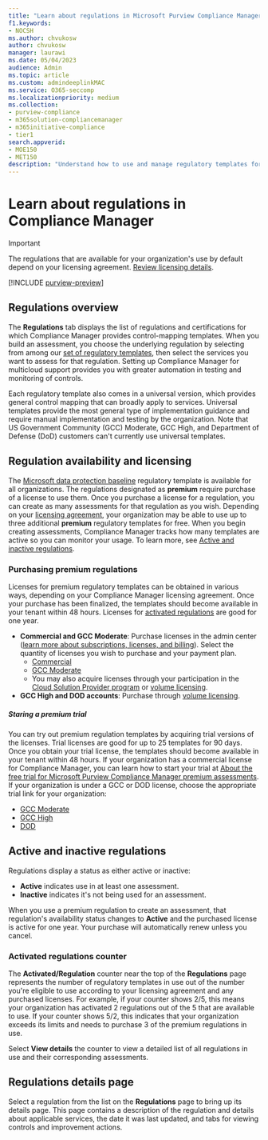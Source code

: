```yaml
---
title: "Learn about regulations in Microsoft Purview Compliance Manager"
f1.keywords:
- NOCSH
ms.author: chvukosw
author: chvukosw
manager: laurawi
ms.date: 05/04/2023
audience: Admin
ms.topic: article
ms.custom: admindeeplinkMAC
ms.service: O365-seccomp
ms.localizationpriority: medium
ms.collection: 
- purview-compliance
- m365solution-compliancemanager
- m365initiative-compliance
- tier1
search.appverid: 
- MOE150
- MET150
description: "Understand how to use and manage regulatory templates for building assessments in Microsoft Purview Compliance Manager."
---
```


# Learn about regulations in Compliance Manager


> [!IMPORTANT]
> The regulations that are available for your organization's use by default depend on your licensing agreement. [Review licensing details](/office365/servicedescriptions/microsoft-365-service-descriptions/microsoft-365-tenantlevel-services-licensing-guidance/microsoft-365-security-compliance-licensing-guidance#microsoft-purview-compliance-manager).

[!INCLUDE [purview-preview](../includes/purview-preview.md)]

## Regulations overview

The **Regulations** tab displays the list of regulations and certifications for which Compliance Manager provides control-mapping templates. When you build an assessment, you choose the underlying regulation by selecting from among our [set of regulatory templates](compliance-manager-templates-list.md), then select the services you want to assess for that regulation. Setting up Compliance Manager for multicloud support provides you with greater automation in testing and monitoring of controls.

Each regulatory template also comes in a universal version, which provides general control mapping that can broadly apply to services. Universal templates provide the most general type of implementation guidance and require manual implementation and testing by the organization. Note that US Government Community (GCC) Moderate, GCC High, and Department of Defense (DoD) customers can't currently use universal templates.

## Regulation availability and licensing

The [Microsoft data protection baseline](compliance-manager-assessments.md#data-protection-baseline-default-assessment) regulatory template is available for all organizations. The regulations designated as **premium** require purchase of a license to use them. Once you purchase a license for a regulation, you can create as many assessments for that regulation as you wish. Depending on your [licensing agreement](/office365/servicedescriptions/microsoft-365-service-descriptions/microsoft-365-tenantlevel-services-licensing-guidance/microsoft-365-security-compliance-licensing-guidance#microsoft-purview-compliance-manager), your organization may be able to use up to three additional **premium** regulatory templates for free. When you begin creating assessments, Compliance Manager tracks how many templates are active so you can monitor your usage. To learn more, see [Active and inactive regulations](#active-and-inactive-regulations).

### Purchasing premium regulations

Licenses for premium regulatory templates can be obtained in various ways, depending on your Compliance Manager licensing agreement. Once your purchase has been finalized, the templates should become available in your tenant within 48 hours. Licenses for [activated regulations](#active-and-inactive-regulations) are good for one year.

- **Commercial and GCC Moderate**: Purchase licenses in the admin center ([learn more about subscriptions, licenses, and billing](/microsoft-365/commerce/)). Select the quantity of licenses you wish to purchase and your payment plan.
    - [Commercial](https://admin.microsoft.com/Adminportal/Home?#/catalog/offer-details/compliance-manager-premium-assessment-add-on/46E9BF2A-3C8D-4A69-A7E7-3DA04687636D)
    - [GCC Moderate](https://admin.microsoft.com/Adminportal/Home?#/catalog/offer-details/compliance-manager-premium-assessment-add-on/3129986d-5f4b-413b-a34b-b706db5a7669)
    - You may also acquire licenses through your participation in the [Cloud Solution Provider program](https://partner.microsoft.com/membership/cloud-solution-provider) or [volume licensing](https://www.microsoft.com/licensing/licensing-programs/licensing-programs).
- **GCC High and DOD accounts**: Purchase through [volume licensing](https://www.microsoft.com/licensing/licensing-programs/licensing-programs).

##### Staring a premium trial

You can try out premium regulation templates by acquiring trial versions of the licenses. Trial licenses are good for up to 25 templates for 90 days. Once you obtain your trial license, the templates should become available in your tenant within 48 hours. If your organization has a commercial license for Compliance Manager, you can learn how to start your trial at [About the free trial for Microsoft Purview Compliance Manager premium assessments](compliance-easy-trials-compliance-manager-assessments.md). If your organization is under a GCC or DOD license, choose the appropriate trial link for your organization:

- [GCC Moderate](https://admin.microsoft.com/Adminportal/Home?#/catalog/offer-details/compliance-manager-premium-assessment-add-on/87ed2908-0a8d-430a-9635-558ed42b581f)
- [GCC High](https://portal.office365.us/SubscriptionDetails?OfferId=e14362d7-2c11-4a43-9c92-59f1b499b96a)
- [DOD](https://portal.apps.mil/Commerce/Trial.aspx?OfferId=17e28290-7de6-41a9-af30-f6497396ab2e)

## Active and inactive regulations

Regulations display a status as either active or inactive:

- **Active** indicates use in at least one assessment.
- **Inactive** indicates it's not being used for an assessment.

When you use a premium regulation to create an assessment, that regulation's availability status changes to **Active** and the purchased license is active for one year. Your purchase will automatically renew unless you cancel.

### Activated regulations counter

The **Activated/Regulation** counter near the top of the **Regulations** page represents the number of regulatory templates in use out of the number you're eligible to use according to your licensing agreement and any purchased licenses. For example, if your counter shows 2/5, this means your organization has activated 2 regulations out of the 5 that are available to use. If your counter shows 5/2, this indicates that your organization exceeds its limits and needs to purchase 3 of the premium regulations in use.

Select **View details** the counter to view a detailed list of all regulations in use and their corresponding assessments.

## Regulations details page

Select a regulation from the list on the **Regulations** page to bring up its details page. This page contains a description of the regulation and details about applicable services, the date it was last updated, and tabs for viewing controls and improvement actions.